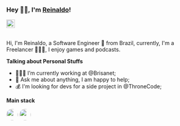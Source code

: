 ### Hey 👋🏻, I'm [Reinaldo](#)! 
<a href="https://www.linkedin.com/in/reinasdev/">
  <img alt="Reinaldo LinkedIn" width="22px" src="https://cdn-icons-png.flaticon.com/512/145/145807.png" />
</a>

<br />
<br />

Hi, I'm Reinaldo, a Software Engineer 🚀 from Brazil, currently, I'm a Freelancer 👨🏽‍💻, I enjoy games and podcasts.

**Talking about Personal Stuffs**

- 👨🏽‍💻 I’m currently working at @Brisanet;
- 💬 Ask me about anything, I am happy to help;
- 💰 I'm looking for devs for a side project in @ThroneCode;

**Main stack** 

<code><a href="https://golang.org/"><img height="30" style="border-radius: 50%" src="https://www.stickersdevs.com.br/wp-content/uploads/2022/05/go-lang-sticker-adesivo-300x300.jpg"></a></code>
<code><a href="https://www.postgresql.org/"><img height="30" style="border-radius: 50%" src="https://www.stickersdevs.com.br/wp-content/uploads/2022/01/postgreesql-logo-adesivo-sticker.png"></a></code>

